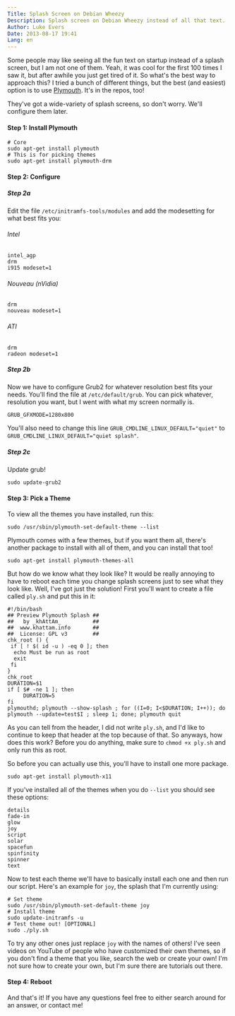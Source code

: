 ```yaml
---
Title: Splash Screen on Debian Wheezy
Description: Splash screen on Debian Wheezy instead of all that text.
Author: Luke Evers
Date: 2013-08-17 19:41
Lang: en
---
```


Some people may like seeing all the fun text on startup instead of a splash screen, but I am not one of them. Yeah, it was cool for the first 100 times I saw it, but after awhile you just get tired of it. So what's the best way to approach this? I tried a bunch of different things, but the best (and easiest) option is to use [Plymouth](https://wiki.debian.org/plymouth). It's in the repos, too!

They've got a wide-variety of splash screens, so don't worry. We'll configure them later.

#### Step 1: Install Plymouth

```shell
# Core
sudo apt-get install plymouth
# This is for picking themes
sudo apt-get install plymouth-drm
```

#### Step 2: Configure

##### Step 2a

Edit the file `/etc/initramfs-tools/modules` and add the modesetting for what best fits you:

###### Intel

```shell
intel_agp
drm
i915 modeset=1
```

###### Nouveau (nVidia)

```shell
drm
nouveau modeset=1
```

###### ATI

```shell
drm
radeon modeset=1
```

##### Step 2b

Now we have to configure Grub2 for whatever resolution best fits your needs. You'll find the file at `/etc/default/grub`. You can pick whatever, resolution you want, but I went with what my screen normally is.

```shell
GRUB_GFXMODE=1280x800
```

You'll also need to change this line `GRUB_CMDLINE_LINUX_DEFAULT="quiet"` to `GRUB_CMDLINE_LINUX_DEFAULT="quiet splash"`.

##### Step 2c

Update grub!

```shell
sudo update-grub2
```

#### Step 3: Pick a Theme

To view all the themes you have installed, run this:

```shell
sudo /usr/sbin/plymouth-set-default-theme --list
```

Plymouth comes with a few themes, but if you want them all, there's another package to install with all of them, and you can install that too!

```shell
sudo apt-get install plymouth-themes-all
```

But how do we know what they look like? It would be really annoying to have to reboot each time you change splash screens just to see what they look like. Well, I've got just the solution! First you'll want to create a file called `ply.sh` and put this in it:

```shell
#!/bin/bash  
## Preview Plymouth Splash ##  
##   by _khAttAm_          ##  
##  www.khattam.info       ##  
##  License: GPL v3        ##  
chk_root () {  
 if [ ! $( id -u ) -eq 0 ]; then  
  echo Must be run as root  
  exit  
 fi  
}  
chk_root  
DURATION=$1  
if [ $# -ne 1 ]; then  
     DURATION=5  
fi  
plymouthd; plymouth --show-splash ; for ((I=0; I<$DURATION; I++)); do plymouth --update=test$I ; sleep 1; done; plymouth quit
```

As you can tell from the header, I did not write `ply.sh`, and I'd like to continue to keep that header at the top because of that. So anyways, how does this work? Before you do anything, make sure to `chmod +x ply.sh` and only run this as root.

So before you can actually use this, you'll have to install one more package.

```shell
sudo apt-get install plymouth-x11
```

If you've installed all of the themes when you do `--list` you should see these options:

```
details
fade-in
glow
joy
script
solar
spacefun
spinfinity
spinner
text
```

Now to test each theme we'll have to basically install each one and then run our script. Here's an example for `joy`, the splash that I'm currently using:

```shell
# Set theme
sudo /usr/sbin/plymouth-set-default-theme joy
# Install theme
sudo update-initramfs -u
# Test theme out! [OPTIONAL]
sudo ./ply.sh
```

To try any other ones just replace `joy` with the names of others! I've seen videos on YouTube of people who have customized their own themes, so if you don't find a theme that you like, search the web or create your own! I'm not sure how to create your own, but I'm sure there are tutorials out there.

#### Step 4: Reboot

And that's it! If you have any questions feel free to either search around for an answer, or contact me!
